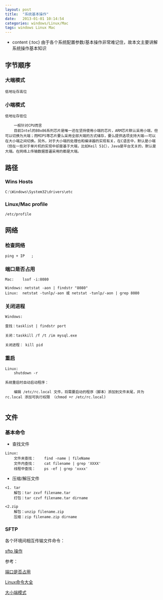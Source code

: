 ```yaml
---
layout: post
title:  "系统基本操作"
date:   2013-01-01 10:14:54
categories: windows/Linux/Mac
tags: windows Linux Mac
---
```


* content
{:toc}
由于各个系统配置参数/基本操作非常难记住，故本文主要讲解系统操作基本知识


## 字节顺序

### 大端模式

    低地址存高位

### 小端模式
    
    低地址存低位

```
    一般针对CPU而言
    目前Intel的80x86系列芯片是唯一还在坚持使用小端的芯片，ARM芯片默认采用小端，但可以切换为大端；而MIPS等芯片要么采用全部大端的方式储存，要么提供选项支持大端——可以在大小端之间切换。另外，对于大小端的处理也和编译器的实现有关，在C语言中，默认是小端（但在一些对于单片机的实现中却是基于大端，比如Keil 51C），Java是平台无关的，默认是大端。在网络上传输数据普遍采用的都是大端。
```

## 路径

### Wins Hosts

```
C:\Windows\System32\drivers\etc
```

### Linux/Mac profile

```
/etc/profile
```

## 网络

### 检查网络

```
ping + IP   ;
```

### 端口是否占用

```
Mac:    lsof -i:8080
```
```
Windows: netstat -aon | findstr "8080"
Linux:  netstat -tunlp/-aon 或 netstat -tunlp/-aon | grep 8080
```

### 关闭进程

```
Windows: 

查找：tasklist | findstr port

关闭：taskkill /f /t /im mysql.exe
```

```
关闭进程： kill pid
```

### 重启

```
Linux: 
    shutdown -r

系统重启时自动启动程序：

    编辑 /etc/rc.local 文件，将需要启动的程序（脚本）添加到文件末尾，并为rc.local 添加可执行权限 （chmod +r /etc/rc.local)
    
```

## 文件

###  基本命令

-   查找文件

```
Linux:
    文件夹查找：    find -name | fileName
    文件内查找：    cat filename | grep 'XXXX'
    线程中查找：    ps -ef | grep 'xxxx'
```

-   压缩/解压文件

```
<1. tar
    解包：tar zxvf filename.tar
    打包：tar czvf filename.tar dirname

<2.zip
    解包：unzip filename.zip
    压缩：zip filename.zip dirname 
```

### SFTP
 
各个环境间相互传输文件命令：

[sftp 操作](http://note.youdao.com/noteshare?id=736926d9e3825a2ec267a49c1cad5a98&sub=WEB9a39a73ec4a3c011fe19d628a2d5ccb9)






参考：

[端口是否占用](https://jingyan.baidu.com/article/3c48dd34491d47e10be358b8.html)

[Linux命令大全](http://man.linuxde.net/)

[大小端模式](https://baike.baidu.com/item/%E5%A4%A7%E5%B0%8F%E7%AB%AF%E6%A8%A1%E5%BC%8F/6750542?fr=aladdin)